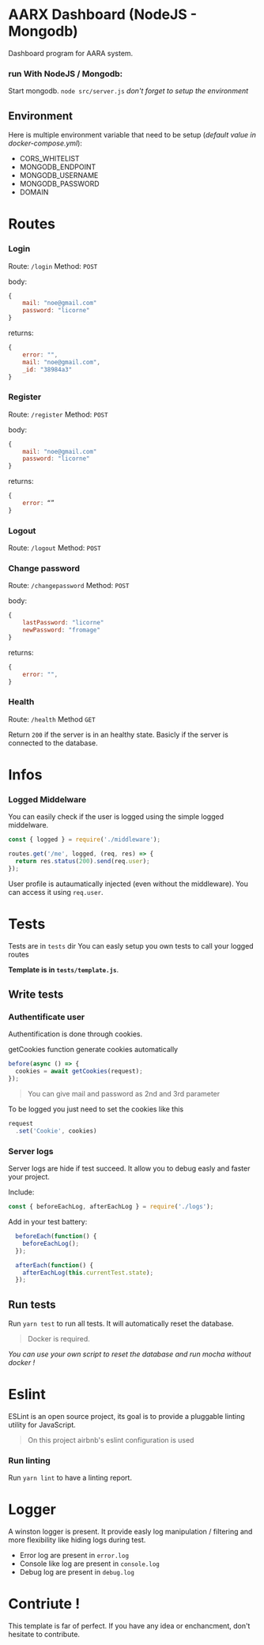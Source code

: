 # AARX Dashboard (NodeJS - Mongodb)

Dashboard program for AARA system.

### run With NodeJS / Mongodb:

Start mongodb.
`node src/server.js`
*don't forget to setup the environment*

## Environment
Here is multiple environment variable that need to be setup (_default value in docker-compose.yml_):
- CORS_WHITELIST
- MONGODB_ENDPOINT
- MONGODB_USERNAME
- MONGODB_PASSWORD
- DOMAIN

# Routes

### Login
Route: `/login`
Method: `POST`

body:
```js
{
	mail: "noe@gmail.com"
	password: "licorne"
}
```

returns:
```js
{
	error: "",
	mail: "noe@gmail.com",
	_id: "38984a3"
}
```

### Register
Route: `/register`
Method: `POST`

body:
```js
{
	mail: "noe@gmail.com"
	password: "licorne"
}
```

returns:
```js
{
	error: “”
}
```

### Logout

Route: `/logout`
Method: `POST`

### Change password
Route: `/changepassword`
Method: `POST`

body:
```js
{
	lastPassword: "licorne"
	newPassword: "fromage"
}
```

returns:
```js
{
	error: "",
}
```

### Health

Route: `/health`
Method `GET`

Return `200` if the server is in an healthy state. Basicly if the server is connected to the database.

# Infos

### Logged Middelware

You can easily check if the user is logged using the simple logged middelware.

```js
const { logged } = require('./middleware');

routes.get('/me', logged, (req, res) => {
  return res.status(200).send(req.user);
});
```

User profile is autaumatically injected (even without the middleware). You can access it using `req.user`.

# Tests

Tests are in `tests` dir
You can easly setup you own tests to call your logged routes

__Template is in `tests/template.js`__.

## Write tests

### Authentificate user

Authentification is done through cookies.

getCookies function generate cookies automatically
```js
before(async () => {
  cookies = await getCookies(request);
});
```

>You can give mail and password as 2nd and 3rd parameter

To be logged you just need to set the cookies like this
```js
request
  .set('Cookie', cookies)
```

### Server logs

Server logs are hide if test succeed. It allow you to debug easly and faster your project.

Include:
```js
const { beforeEachLog, afterEachLog } = require('./logs');
```

Add in your test battery:
```js
  beforeEach(function() {
    beforeEachLog();
  });

  afterEach(function() {
    afterEachLog(this.currentTest.state);
  });
```

## Run tests

Run `yarn test` to run all tests. It will automatically reset the database.

>Docker is required.

_You can use your own script to reset the database and run mocha without docker !_

# Eslint

ESLint is an open source project, its goal is to provide a pluggable linting utility for JavaScript.

> On this project airbnb's eslint configuration is used

### Run linting

Run `yarn lint` to have a linting report.

# Logger

A winston logger is present. It provide easly log manipulation / filtering and more flexibility like hiding logs during test.

- Error log are present in `error.log`
- Console like log are present in `console.log`
- Debug log are present in `debug.log`

# Contriute !

This template is far of perfect.
If you have any idea or enchancment, don't hesitate to contribute.
